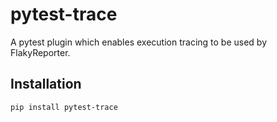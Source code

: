 # pytest-trace
A pytest plugin which enables execution tracing to be used by FlakyReporter.

## Installation
```pip install pytest-trace```
